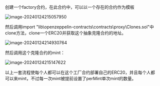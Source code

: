 创建一个factory合约，在此合约中，可以以一个存在的合约作为模板

![image-20240124215057950](C:\Users\Administrator\AppData\Roaming\Typora\typora-user-images\image-20240124215057950.png)

然后调用import "lib\openzeppelin-contracts\contracts\proxy\Clones.sol"中clone方法，clone一个ERC20并获取这个抽象克隆合约的地址。

![image-20240124214930764](C:\Users\Administrator\AppData\Roaming\Typora\typora-user-images\image-20240124214930764.png)

然后调用这个克隆合约的mint：

![image-20240124215147622](C:\Users\Administrator\AppData\Roaming\Typora\typora-user-images\image-20240124215147622.png)

以上一套流程使每个人都可以在这个工厂合约部署自己的ERC20，并且每个人都可以来mint，不过每一次mint被提前设置了perMint单次mint的数量。